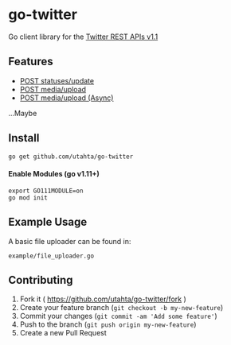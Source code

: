 # go-twitter

Go client library for the [Twitter REST APIs v1.1](https://dev.twitter.com/rest/public)

## Features

- [POST statuses/update](https://dev.twitter.com/rest/reference/post/statuses/update)
- [POST media/upload](https://dev.twitter.com/rest/reference/post/media/upload)
- [POST media/upload (Async)](https://dev.twitter.com/rest/reference/post/media/upload-init)

...Maybe

## Install

```
go get github.com/utahta/go-twitter
```

#### Enable Modules (go v1.11+)
```
export GO111MODULE=on
go mod init
```

## Example Usage

A basic file uploader can be found in:
```
example/file_uploader.go
```

## Contributing

1. Fork it ( https://github.com/utahta/go-twitter/fork )
2. Create your feature branch (`git checkout -b my-new-feature`)
3. Commit your changes (`git commit -am 'Add some feature'`)
4. Push to the branch (`git push origin my-new-feature`)
5. Create a new Pull Request

